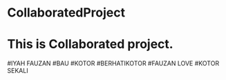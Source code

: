 # CollaboratedProject
# This is Collaborated project.
#IYAH FAUZAN
#BAU
#KOTOR
#BERHATIKOTOR
#FAUZAN LOVE
#KOTOR SEKALI